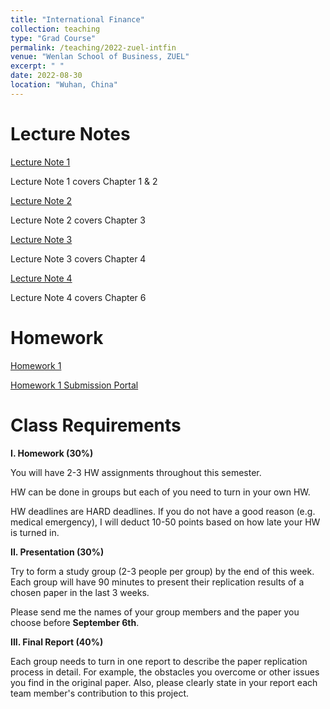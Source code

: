 ```yaml
---
title: "International Finance"
collection: teaching
type: "Grad Course"
permalink: /teaching/2022-zuel-intfin
venue: "Wenlan School of Business, ZUEL"
excerpt: " "
date: 2022-08-30
location: "Wuhan, China"
---
```


# Lecture Notes

[Lecture Note 1](https://github.com/Anonymous-Y/my_website/blob/a255ef9a2c5f1f7e0f1330e4d5529baecb3cda2f/files/ZUEL/international_finance/IntelFin_1.pdf)

Lecture Note 1 covers Chapter 1 & 2

[Lecture Note 2](https://github.com/Anonymous-Y/my_website/blob/19e6658e32e6b94d79e59374c91c9b29335b919e/files/ZUEL/international_finance/slide2.pdf)

Lecture Note 2 covers Chapter 3

[Lecture Note 3](https://github.com/Anonymous-Y/my_website/blob/152c9ff7baba6701acd25b07279910c0f88657a3/files/ZUEL/international_finance/slide3.pdf)

Lecture Note 3 covers Chapter 4

[Lecture Note 4](https://github.com/Anonymous-Y/my_website/blob/a355ef05f976b1ee0c1b1ed9c604a641bc99129d/files/ZUEL/international_finance/slide4.pdf)

Lecture Note 4 covers Chapter 6

# Homework

[Homework 1](https://github.com/Anonymous-Y/my_website/blob/49bcce60652e80316448f900cd933bfaab18fd61/files/ZUEL/international_finance/International%20Finance%20Homework%201.pdf)

[Homework 1 Submission Portal](https://docs.qq.com/form/page/DU2dIWGJxVUJPckd5)

# Class Requirements

**I. Homework (30%)**

You will have 2-3 HW assignments throughout this semester.

HW can be done in groups but each of you need to turn in your own HW.

HW deadlines are HARD deadlines. If you do not have a good reason (e.g. medical emergency), I will deduct 10-50 points based on how late your HW is turned in.

**II. Presentation (30%)**

Try to form a study group (2-3 people per group) by the end of this week. Each group will have 90 minutes to present their replication results of a chosen paper in the last 3 weeks. 

Please send me the names of your group members and the paper you choose before **September 6th**. 

**III. Final Report (40%)**

Each group needs to turn in one report to describe the paper replication process in detail. For example, the obstacles you overcome or other issues you find in the original paper. Also, please clearly state in your report each team member's contribution to this project.   

